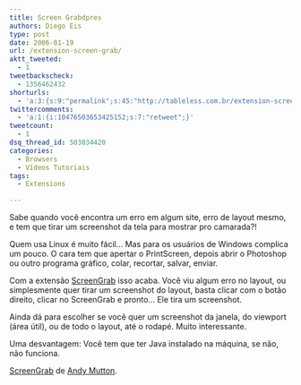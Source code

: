 ```yaml
---
title: Screen Grabdpres
authors: Diego Eis
type: post
date: 2006-01-19
url: /extension-screen-grab/
aktt_tweeted:
  - 1
tweetbackscheck:
  - 1356462432
shorturls:
  - 'a:3:{s:9:"permalink";s:45:"http://tableless.com.br/extension-screen-grab";s:7:"tinyurl";s:26:"http://tinyurl.com/42z6dmc";s:4:"isgd";s:19:"http://is.gd/zAFH08";}'
twittercomments:
  - 'a:1:{i:10476503653425152;s:7:"retweet";}'
tweetcount:
  - 1
dsq_thread_id: 503034420
categories:
  - Browsers
  - Vídeos Tutoriais
tags:
  - Extensions

---
```

Sabe quando você encontra um erro em algum site, erro de layout mesmo, e tem que tirar um screenshot da tela para mostrar pro camarada?!
  
Quem usa Linux é muito fácil&#8230; Mas para os usuários de Windows complica um pouco. O cara tem que apertar o PrintScreen, depois abrir o Photoshop ou outro programa gráfico, colar, recortar, salvar, enviar.
  
Com a extensão [ScreenGrab][1] isso acaba. Você viu algum erro no layout, ou simplesmente quer tirar um screenshot do layout, basta clicar com o botão direito, clicar no ScreenGrab e pronto&#8230; Ele tira um screenshot.

<!--more-->Ainda dá para escolher se você quer um screenshot da janela, do viewport (área útil), ou de todo o layout, até o rodapé. Muito interessante.


  
Uma desvantagem: Você tem que ter Java instalado na máquina, se não, não funciona.

[ScreenGrab][1] de [Andy Mutton][2].

 [1]: https://addons.mozilla.org/extensions/moreinfo.php?id=1146&application=firefox
 [2]: https://addons.mozilla.org/extensions/authorprofiles.php?application=firefox&id=5266